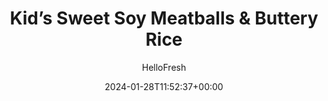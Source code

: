 ---
draft: true # Use this only for setting draft status
hidden: false # Use this to hide unwanted recipes
slug: # <post-title>
title: 'Kid’s Sweet Soy Meatballs & Buttery Rice'
description: "Does planning, cooking, and packing kids’ lunches + snacks feel like a part-time (or full-time) job? We feel you, and we’re here to help. This 15-minute lunch (+ 15 minute snack) is the perfect make-ahead lunchbox time-saver: a kid-approved saucy meatball and rice bowl complete with cucumber, orange slices, and grapes—to stay or to go! But that’s not all—it’ll be snack time before you know it! Serve up buttery cinnamon-sugar pretzel bites with a peachy yogurt dipping sauce. That’s right: We’re thinking outside the lunchbox (so you don’t have to!).  "
image: https://img.hellofresh.com/f_auto,fl_lossy,q_auto,w_1200/hellofresh_s3/image/64bfce4b8e7c223eb5b3641d-7da31236.jpeg
date: 2024-01-28T11:52:37+00:00
author: HelloFresh

tags: ['Lunch + Snacks', 'New', 'Calorie Smart']
categories: "main course"
cuisines: "Chinese"
allergens: ['Eggs', 'Milk', 'Wheat', 'Sesame', 'Soy']

calories: 480
preptime: ['30 minutes', '5 minutes']
cooktime: # 180 = 3 Hours | In minutes
totaltime: PT30M
servings: 2

links:
  - description: "Does planning, cooking, and packing kids’ lunches + snacks feel like a part-time (or full-time) job? We feel you, and we’re here to help. This 15-minute lunch (+ 15 minute snack) is the perfect make-ahead lunchbox time-saver: a kid-approved saucy meatball and rice bowl complete with cucumber, orange slices, and grapes—to stay or to go! But that’s not all—it’ll be snack time before you know it! Serve up buttery cinnamon-sugar pretzel bites with a peachy yogurt dipping sauce. That’s right: We’re thinking outside the lunchbox (so you don’t have to!).  "
    website: https://www.hellofresh.com/recipes/kids-sweet-soy-meatballs-buttery-rice-64bfce4b8e7c223eb5b3641d
    image: https://img.hellofresh.com/f_auto,fl_lossy,q_auto,w_1200/hellofresh_s3/image/64bfce4b8e7c223eb5b3641d-7da31236.jpeg
 
weight: # 1 | You can add weight to some posts to override the default sorting (date descending)

comments: false # Keep False

ingredients: ['1 unit Mini Cucumber', '1 unit Orange', '2.25 ounce Red Grapes', '8 ounce Fully Cooked Beef Meatballs', '4 tablespoon Sweet Soy Glaze', '1 unit Microwavable rice', '1 teaspoon Cinnamon', '6 ounce Pretzel Nuggets', '6 tablespoon Yogurt', '1 unit Peach Jam', ' Salt', ' Pepper', '1 teaspoon Cooking Oil', '2 teaspoon Sugar', '3 tablespoon Butter']

instructionTitles: ['Prep', 'Cook Meatballs', 'Microwave Rice', 'Serve or Stash Lunch', 'Start Snack', 'Finish Snack']
instructions: ['• Wash and dry produce. • Thinly slice cucumber into rounds. Halve orange; slice crosswise into ½-inch-thick half-moons. Halve grapes if desired.', '• Halve meatballs. Heat a drizzle of oil in a large, preferably nonstick, pan over medium heat. Add meatballs and cook, turning occasionally, until warmed through and lightly browned, 4-5 minutes. • Drizzle sweet soy glaze over meatballs; stir to coat. Cook until sauce is warmed through, about 30 seconds. Remove from heat.', '• While meatballs cook, massage rice in package to break up grains; snip to partially open. Microwave for 90 seconds. Add 1 TBSP butter (2 TBSP for 6 servings). Fluff with a fork until butter melts; season with salt and pepper.', '• To serve: Divide rice between plates; top with saucy meatballs and serve with cucumber rounds, orange slices, and grapes on the side. • To stash: Let meatballs and rice cool completely. Refrigerate meatballs, rice, cucumber rounds, orange slices, and grapes in separate containers and pack as desired for lunch!', '• Adjust rack to middle position. Preheat oven to 350 degrees. • Place 2 TBSP butter (4 TBSP for 6 servings) in a large microwave-safe bowl. Microwave until butter melts, 30-45 seconds. Add 2 tsp sugar (3 tsp for 6) and ½ tsp cinnamon (¾ tsp for 6) to same bowl; whisk to combine. • Add pretzel bites to bowl with cinnamon-sugar butter; toss to evenly coat. • Spread out coated pretzel bites in a single layer on a baking sheet (drizzle any remaining cinnamon-sugar butter over top). Bake on middle rack until lightly glazed and warmed through, 6-8 minutes.', '• Meanwhile, in a small bowl, whisk together yogurt and jam until combined. • Serve cinnamon-sugar pretzel bites with peachy yogurt dipper. • To store: Keep pretzel bites in an airtight container at room temperature. Refrigerate peachy yogurt dipper in a separate airtight container.']
---